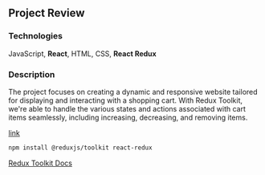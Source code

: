 ## Project Review

### Technologies
JavaScript, **React**, HTML, CSS, **React Redux**

### Description
The project focuses on creating a dynamic and responsive website tailored for displaying and interacting with a shopping cart. With Redux Toolkit, we're able to handle the various states and actions associated with cart items seamlessly, including increasing, decreasing, and removing items.

[link](https://rm-react-project-shopping-cart.netlify.app/)

```sh
npm install @reduxjs/toolkit react-redux
```

[Redux Toolkit Docs](https://redux-toolkit.js.org/introduction/getting-started)
